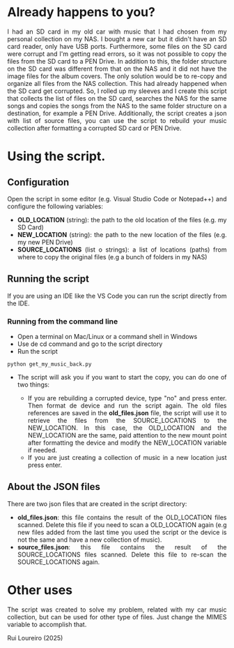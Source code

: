 # Already happens to you?
<div align="justify">
I had an SD card in my old car with music that I had chosen from my personal collection on my NAS. I bought a new car but it didn't have an SD card reader, only have USB ports. Furthermore, some files on the SD card were corrupt and I'm getting read errors, so it was not possible to copy the files from the SD card to a PEN Drive. In addition to this, the folder structure on the SD card was different from that on the NAS and it did not have the image files for the album covers. The only solution would be to re-copy and organize all files from the NAS collection. This had already happened when the SD card get corrupted. So, I rolled up my sleeves and I create this script that collects the list of files on the SD card, searches the NAS for the same songs and copies the songs from the NAS to the same folder structure on a destination, for example a PEN Drive. Additionally, the script creates a json with list of source files, you can use the script to rebuild your music collection after formatting a corrupted SD card or PEN Drive.

<br>

# Using the script.
## Configuration

Open the script in some editor (e.g. Visual Studio Code or Notepad++) and configure the following variables:

* <strong>OLD_LOCATION</strong> (string): the path to the old location of the files (e.g. my SD Card)
* <strong>NEW_LOCATION</strong> (string): the path to the new location of the files (e.g. my new PEN Drive)
* <strong>SOURCE_LOCATIONS</strong> (list o strings): a list of locations (paths) from where to copy the original files (e.g a bunch of folders in my NAS)

## Running the script
If you are using an IDE like the VS Code you can run the script directly from the IDE.

### Running from the command line
* Open a terminal on Mac/Linux or a command shell in Windows
* Use de cd command and go to the script directory
* Run the script

```
python get_my_music_back.py
```
* The script will ask you if you want to start the copy, you can do one of two things:
    
    - If you are rebuilding a corrupted device, type "no" and press enter. Then format de device and run the script again. The old files references are saved in the <strong>old_files.json</strong> file, the script will use it to retrieve the files from the SOURCE_LOCATIONS to the NEW_LOCATION. In this case, the OLD_LOCATION and the NEW_LOCATION are the same, paid attention to the new mount point after formatting the device and modify the NEW_LOCATION variable if needed.
    - If you are just creating a collection of music in a new location just press enter.

## About the JSON files
There are two json files that are created in the script directory:
* <strong>old_files.json</strong>: this file contains the result of the OLD_LOCATION files scanned. Delete this file if you need to scan a OLD_LOCATION again (e.g new files added from the last time you used the script or the device is not the same and have a new collection of music).
* <strong>source_files.json</strong>: this file contains the result of the SOURCE_LOCATIONS files scanned. Delete this file to re-scan the SOURCE_LOCATIONS again.

# Other uses
The script was created to solve my problem, related with my car music collection, but can be used for other type of files. Just change the MIMES variable to accomplish that.

Rui Loureiro (2025)
</div>
